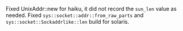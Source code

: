 Fixed UnixAddr::new for haiku, it did not record the `sun_len` value as needed.
Fixed `sys::socket::addr::from_raw_parts` and `sys::socket::Sockaddrlike::len` build for solaris.
